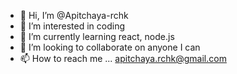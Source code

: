 - 👋 Hi, I’m @Apitchaya-rchk
- 👀 I’m interested in coding
- 🌱 I’m currently learning react, node.js
- 💞️ I’m looking to collaborate on anyone I can
- 📫 How to reach me ... apitchaya.rchk@gmail.com

<!---
Apitchaya-rchk/Apitchaya-rchk is a ✨ special ✨ repository because its `README.md` (this file) appears on your GitHub profile.
You can click the Preview link to take a look at your changes.
--->
